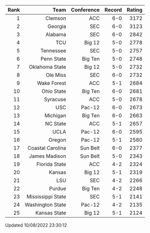 | Rank  | Team                 | Conference           | Record   | Rating |
| ---:  | ---:                 | ---:                 | ---:     | ---:   |
| 1     | Clemson              | ACC                  | 6-0      | 3172   |
| 2     | Georgia              | SEC                  | 6-0      | 3123   |
| 3     | Alabama              | SEC                  | 6-0      | 2842   |
| 4     | TCU                  | Big 12               | 5-0      | 2778   |
| 5     | Tennessee            | SEC                  | 5-0      | 2757   |
| 6     | Penn State           | Big Ten              | 5-0      | 2748   |
| 7     | Oklahoma State       | Big 12               | 5-0      | 2732   |
| 8     | Ole Miss             | SEC                  | 6-0      | 2732   |
| 9     | Wake Forest          | ACC                  | 5-1      | 2684   |
| 10    | Ohio State           | Big Ten              | 6-0      | 2681   |
| 11    | Syracuse             | ACC                  | 5-0      | 2678   |
| 12    | USC                  | Pac-12               | 6-0      | 2673   |
| 13    | Michigan             | Big Ten              | 6-0      | 2663   |
| 14    | NC State             | ACC                  | 5-1      | 2657   |
| 15    | UCLA                 | Pac-12               | 6-0      | 2595   |
| 16    | Oregon               | Pac-12               | 5-1      | 2580   |
| 17    | Coastal Carolina     | Sun Belt             | 6-0      | 2377   |
| 18    | James Madison        | Sun Belt             | 5-0      | 2343   |
| 19    | Florida State        | ACC                  | 4-2      | 2324   |
| 20    | Kansas               | Big 12               | 5-1      | 2319   |
| 21    | LSU                  | SEC                  | 4-2      | 2266   |
| 22    | Purdue               | Big Ten              | 4-2      | 2248   |
| 23    | Mississippi State    | SEC                  | 5-1      | 2141   |
| 24    | Washington State     | Pac-12               | 4-2      | 2135   |
| 25    | Kansas State         | Big 12               | 5-1      | 2124   |

Updated 10/08/2022 23:30:12
